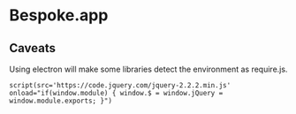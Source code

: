 # Bespoke.app

## Caveats

Using electron will make some libraries detect the environment as require.js.

```jade
script(src='https://code.jquery.com/jquery-2.2.2.min.js' onload="if(window.module) { window.$ = window.jQuery = window.module.exports; }")
```
